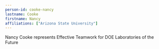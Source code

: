 ```yaml
---
person-id: cooke-nancy
lastname: Cooke
firstname: Nancy
affiliations: ["Arizona State University"]
---
```

Nancy Cooke represents Effective Teamwork for DOE Laboratories of the Future
